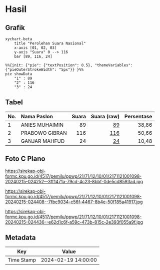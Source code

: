 # Hasil

## Grafik

```mermaid
xychart-beta
    title "Perolehan Suara Nasional"
    x-axis [01, 02, 03]
    y-axis "Suara" 0 --> 116
    bar [89, 116, 24]
```

```mermaid
%%{init: {"pie": {"textPosition": 0.5}, "themeVariables": {"pieOuterStrokeWidth": "5px"}} }%%
pie showData
    "1" : 89
    "2" : 116
    "3" : 24
```

## Tabel

| No. | Nama Paslon    | Suara | Suara (raw) | Persentase |
|:--- |:-------------- | -----:| -----------:| ----------:|
| 1   | ANIES MUHAIMIN | 89    | [89][p-1]   | 38,86      |
| 2   | PRABOWO GIBRAN | 116   | [116][p-2]  | 50,66      |
| 3   | GANJAR MAHFUD  | 24    | [24][p-3]   | 10,48      |


[p-1]: https://github.com/gigit-pemilu/pemilu-2024/blob/main/pilpres/hitung-suara/sub/21-kepulauan-riau/sub/71-kota-batam/sub/12-batu-aji/sub/1001-tanjung-uncang/sub/098-tps/sub/paslon-1.txt
[p-2]: https://github.com/gigit-pemilu/pemilu-2024/blob/main/pilpres/hitung-suara/sub/21-kepulauan-riau/sub/71-kota-batam/sub/12-batu-aji/sub/1001-tanjung-uncang/sub/098-tps/sub/paslon-2.txt
[p-3]: https://github.com/gigit-pemilu/pemilu-2024/blob/main/pilpres/hitung-suara/sub/21-kepulauan-riau/sub/71-kota-batam/sub/12-batu-aji/sub/1001-tanjung-uncang/sub/098-tps/sub/paslon-3.txt

## Foto C Plano

https://sirekap-obj-formc.kpu.go.id/4517/pemilu/ppwp/21/71/12/10/01/2171121001098-20240215-024252--3ff1471a-79cd-4c23-8bbf-0de5cd8593ad.jpg

https://sirekap-obj-formc.kpu.go.id/4517/pemilu/ppwp/21/71/12/10/01/2171121001098-20240215-024408--7fbc9034-c56f-4467-8b4e-50f185a41917.jpg

https://sirekap-obj-formc.kpu.go.id/4517/pemilu/ppwp/21/71/12/10/01/2171121001098-20240215-024436--e62d1c6f-a59c-473b-815c-2e393f055a9f.jpg


## Metadata

| Key        | Value               |
| ---------- | ------------------- |
| Time Stamp | 2024-02-19 14:00:00 |



